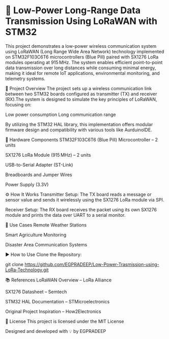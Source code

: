 # 🚀 **Low-Power Long-Range Data Transmission Using LoRaWAN with STM32**



This project demonstrates a low-power wireless communication system using LoRaWAN (Long Range Wide Area Network) technology implemented on STM32F103C6T6 microcontrollers (Blue Pill) paired with SX1276 LoRa modules operating at 915 MHz. The system enables efficient point-to-point data transmission over long distances while consuming minimal energy, making it ideal for remote IoT applications, environmental monitoring, and telemetry systems.

📖 Project Overview
The project sets up a wireless communication link between two STM32 boards configured as transmitter (TX) and receiver (RX).The system is designed to simulate the key principles of LoRaWAN, focusing on:

Low power consumption
Long communication range

By utilizing the STM32 HAL library, this implementation offers modular firmware design and compatibility with various tools like AurduinoIDE.

🔧 Hardware Components
STM32F103C6T6 (Blue Pill) Microcontroller – 2 units

SX1276 LoRa Module (915 MHz) – 2 units

USB-to-Serial Adapter (ST-Link)

Breadboards and Jumper Wires

Power Supply (3.3V)

⚙️ How It Works
Transmitter Setup: The TX board reads a message or sensor value and sends it wirelessly using the SX1276 LoRa module via SPI.

Receiver Setup: The RX board receives the packet using its own SX1276 module and prints the data over UART to a serial monitor.

🧠 Use Cases
Remote Weather Stations

Smart Agriculture Monitoring

Disaster Area Communication Systems

▶️ How to Use
Clone the Repository:

git clone https://github.com/EGPRADEEP/Low-Power-Trasmission-using-LoRa-Technology.git

📚 References
LoRaWAN Overview – LoRa Alliance

SX1276 Datasheet – Semtech

STM32 HAL Documentation – STMicroelectronics

Original Project Inspiration – How2Electronics

📃 License
This project is licensed under the MIT License

Designed and developed with 💡 by EGPRADEEP

